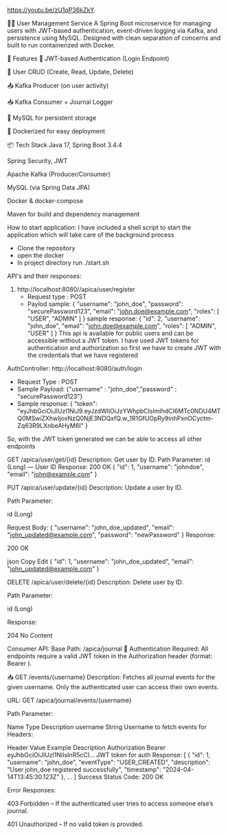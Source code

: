 https://youtu.be/zU1qP36kZkY

🧑‍💼 User Management Service
A Spring Boot microservice for managing users with JWT-based authentication, event-driven logging via Kafka, and persistence using MySQL. Designed with clean separation of concerns and built to run containerized with Docker.

🚀 Features
🔐 JWT-based Authentication (Login Endpoint)

🧑 User CRUD (Create, Read, Update, Delete)

📤 Kafka Producer (on user activity)

📥 Kafka Consumer + Journal Logger

🐬 MySQL for persistent storage

🐳 Dockerized for easy deployment

📦 Tech Stack
Java 17, Spring Boot 3.4.4

Spring Security, JWT

Apache Kafka (Producer/Consumer)

MySQL (via Spring Data JPA)

Docker & docker-compose

Maven for build and dependency management


How to start application: 
I have included a shell script to start the application which will take care of the background process
- Clone the repository
- open the docker
- In project directory run ./start.sh


API's and their responses:


1. http://localhost:8080//apica/user/register
   - Request type : POST
   - Paylod sample: {
    "username": "john_doe",
    "password": "securePassword123",
    "email": "john.doe@example.com",
    "roles": [
        "USER",
        "ADMIN"
    ]
}
sample response: {
    "id": 2,
    "username": "john_doe",
    "email": "john.doe@example.com",
    "roles": [
        "ADMIN",
        "USER"
    ]
}
This api is available for public users and can be accessible without a JWT token.
I have used JWT tokens for authentication and authorization
so first we have to create JWT with the credentials that we have registered

AuthController:
 http://localhost:8080/auth/login
  - Request Type : POST
  - Sample Payload: {"username" : "john_doe","password" : "securePassword123"}
  - Sample response: {
    "token": "eyJhbGciOiJIUzI1NiJ9.eyJzdWIiOiJzYWhpbCIsImlhdCI6MTc0NDU4MTQ0MSwiZXhwIjoxNzQ0NjE3NDQxfQ.w_1R1GfUOpRy9inhPxnOCyctm-Zq63R9LXnbeAHyM6I"
}


So, with the JWT token generated we can be able to access all other endpoints

GET /apica/user/get/{id}
Description: Get user by ID.
Path Parameter:
id (Long) — User ID
Response:
200 OK
{
  "id": 1,
  "username": "johndoe",
  "email": "john@example.com"
}


PUT /apica/user/update/{id}
Description: Update a user by ID.

Path Parameter:

id (Long)

Request Body:
{
  "username": "john_doe_updated",
  "email": "john_updated@example.com",
  "password": "newPassword"
}
Response:

200 OK

json
Copy
Edit
{
  "id": 1,
  "username": "john_doe_updated",
  "email": "john_updated@example.com"
}

DELETE /apica/user/delete/{id}
Description: Delete user by ID.

Path Parameter:

id (Long)

Response:

204 No Content


Consumer API:
Base Path: /apica/journal
🔐 Authentication Required:
All endpoints require a valid JWT token in the Authorization header (format: Bearer <token>).

📥 GET /events/{username}
Description:
Fetches all journal events for the given username. Only the authenticated user can access their own events.

URL:
GET /apica/journal/events/{username}

Path Parameter:

Name	Type	Description
username	String	Username to fetch events for
Headers:

Header	Value Example	Description
Authorization	Bearer eyJhbGciOiJIUzI1NiIsInR5cCI...	JWT token for auth
Response:
[
  {
    "id": 1,
    "username": "john_doe",
    "eventType": "USER_CREATED",
    "description": "User john_doe registered successfully",
    "timestamp": "2024-04-14T13:45:30.123Z"
  },
  ...
]
Success Status Code: 200 OK

Error Responses:

403 Forbidden – If the authenticated user tries to access someone else’s journal.

401 Unauthorized – If no valid token is provided.
